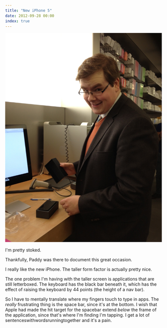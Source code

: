 ```yaml
---
title: "New iPhone 5"
date: 2012-09-28 00:00
index: true
---
```


 ![](/img/import/blog/cyzijqn0kkn1ckusw9c0qvbxecayda/0BE4C7001AC14718990FE1EF3E538D19.jpg)

I'm pretty stoked.

Thankfully, Paddy was there to document this great occasion.

I really like the new iPhone. The taller form factor is actually pretty nice.

The one problem I'm having with the taller screen is applications that are still letterboxed. The keyboard has the black bar beneath it, which has the effect of raising the keyboard by 44 points (the height of a nav bar).

So I have to mentally translate where my fingers touch to type in apps. The _really_ frustrating thing is the space bar, since it's at the bottom. I wish that Apple had made the hit target for the spacebar extend _below_ the frame of the application, since that's where I'm finding I'm tapping. I get a lot of sentenceswithwordsrunningtogether and it's a pain.

<!-- more -->
